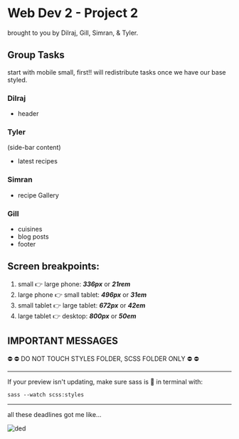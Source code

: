 ﻿# Web Dev 2 - Project 2
brought to you by Dilraj, Gill, Simran, & Tyler.

## Group Tasks  
start with mobile small, first!! will redistribute tasks once we have our base styled.

### Dilraj
* header  

### Tyler
(side-bar content)  
* latest recipes

### Simran 
* recipe Gallery

### Gill
* cuisines
* blog posts
* footer

## Screen breakpoints:
1.  small :point_right: large phone: ***336px*** or  ***21rem***
1.  large phone :point_right: small tablet: ***496px*** or ***31em***
1.  small tablet :point_right: large tablet: ***672px*** or ***42em***
1.  large tablet :point_right: desktop: ***800px*** or ***50em***


## **IMPORTANT MESSAGES**  
:no_entry: :no_entry: DO NOT TOUCH STYLES FOLDER, SCSS FOLDER ONLY :no_entry: :no_entry: 

---

If your preview isn't updating, make sure sass is :eyes: in terminal with:

`sass --watch scss:styles`
    
---

all these deadlines got me like...

![ded](https://media.tenor.com/76mDbn6CW7sAAAAM/dance-dance-party.gif)